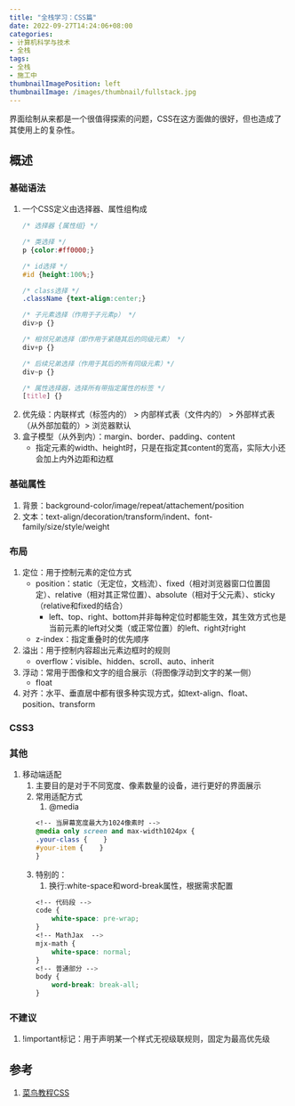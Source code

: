 ```yaml
---
title: "全栈学习：CSS篇"
date: 2022-09-27T14:24:06+08:00
categories:
- 计算机科学与技术
- 全栈
tags:
- 全栈
- 施工中
thumbnailImagePosition: left
thumbnailImage: /images/thumbnail/fullstack.jpg
---
```

界面绘制从来都是一个很值得探索的问题，CSS在这方面做的很好，但也造成了其使用上的复杂性。
<!--more-->
## 概述
### 基础语法
1. 一个CSS定义由选择器、属性组构成
    ```css
    /* 选择器 {属性组} */

    /* 类选择 */
    p {color:#ff0000;}

    /* id选择 */
    #id {height:100%;}

    /* class选择 */
    .className {text-align:center;}

    /* 子元素选择（作用于子元素p） */
    div>p {}

    /* 相邻兄弟选择（即作用于紧随其后的同级元素） */
    div+p {}

    /* 后续兄弟选择（作用于其后的所有同级元素）*/
    div~p {}

    /* 属性选择器，选择所有带指定属性的标签 */
    [title] {}
    ```
1. 优先级：内联样式（标签内的） > 内部样式表（文件内的） > 外部样式表（从外部加载的）> 浏览器默认
1. 盒子模型（从外到内）：margin、border、padding、content
    - 指定元素的width、height时，只是在指定其content的宽高，实际大小还会加上内外边距和边框
### 基础属性
1. 背景：background-color/image/repeat/attachement/position
1. 文本：text-align/decoration/transform/indent、font-family/size/style/weight

### 布局
1. 定位：用于控制元素的定位方式
    - position：static（无定位，文档流）、fixed（相对浏览器窗口位置固定）、relative（相对其正常位置）、absolute（相对于父元素）、sticky（relative和fixed的结合）
        - left、top、right、bottom并非每种定位时都能生效，其生效方式也是当前元素的left对父类（或正常位置）的left、right对right
    - z-index：指定重叠时的优先顺序
1. 溢出：用于控制内容超出元素边框时的规则
    - overflow：visible、hidden、scroll、auto、inherit
1. 浮动：常用于图像和文字的组合展示（将图像浮动到文字的某一侧）
    - float
1. 对齐：水平、垂直居中都有很多种实现方式，如text-align、float、position、transform
### CSS3

### 其他
1. 移动端适配
    1. 主要目的是对于不同宽度、像素数量的设备，进行更好的界面展示
    1. 常用适配方式
        1. @media
        ```css
        <!-- 当屏幕宽度最大为1024像素时 -->
        @media only screen and max-width1024px {
        .your-class {    }
        #your-item {    }
        }
        ```
    1. 特别的：
        1. 换行:white-space和word-break属性，根据需求配置
        ```css
        <!-- 代码段 -->
        code {
            white-space: pre-wrap;
        }
        <!-- MathJax  -->
        mjx-math {
            white-space: normal;
        }
        <!-- 普通部分 -->
        body {
            word-break: break-all;
        }
        ```
### 不建议
1. !important标记：用于声明某一个样式无视级联规则，固定为最高优先级

## 参考
1. [菜鸟教程CSS](https://www.runoob.com/css/css-tutorial.html)